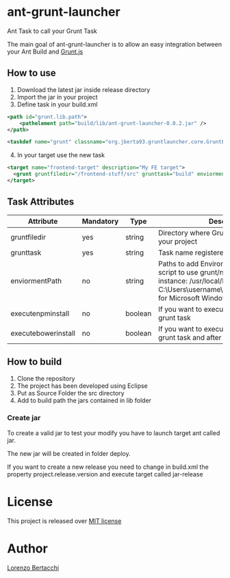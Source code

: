 # ant-grunt-launcher
Ant Task to call your Grunt Task

The main goal of ant-grunt-launcher is to allow an easy integration between your Ant Build and [Grunt.js](http://gruntjs.com/)

## How to use

1. Download the latest jar inside release directory
2. Import the jar in your project
3. Define task in your build.xml

  ```xml 
  <path id="grunt.lib.path">
      <pathelement path="build/lib/ant-grunt-launcher-0.0.2.jar" />
  </path>
  
  <taskdef name="grunt" classname="org.jberta93.gruntlauncher.core.GruntLauncher" classpathref="grunt.lib.path"/>
  ```
4.  In your target use the new task

  ```xml 
  <target name="frontend-target" description="My FE target">
    <grunt gruntfiledir="/frontend-stuff/src" grunttask="build" enviormentPath="/usr/local/bin" executenpminstall="false" executebowerinstall="false"/>
  </target>
  ```



## Task Attributes

Attribute | Mandatory | Type | Description
----|----|----|----
gruntfiledir | yes  | string | Directory where Gruntfile.js is located in your project
grunttask | yes  | string | Task name registered in Gruntfile.js
enviormentPath | no  | string | Paths to add Enviroment Path to allow the script to use grunt/node executable. For instance: /usr/local/bin for OSX or C:\Users\username\AppData\Roaming\npm for Microsoft Windows
executenpminstall | no  | boolean | If you want to execute npm install before grunt task
executebowerinstall | no  | boolean | If you want to execute bower install before grunt task and after npm install if enabled

## How to build

1. Clone the repository
2. The project has been developed using Eclipse
3. Put as Source Folder the src directory
4. Add to build path the jars contained in lib folder

### Create jar

To create a valid jar to test your modify you have to launch target ant called jar. 

The new jar will be created in folder deploy.

If you want to create a new release you need to change in build.xml the property project.release.version and execute target called jar-release


# License

This project is released over [MIT license](http://opensource.org/licenses/MIT "MIT License")

# Author

[Lorenzo Bertacchi](http://www.lorenzobertacchi.it/?lang=en)
